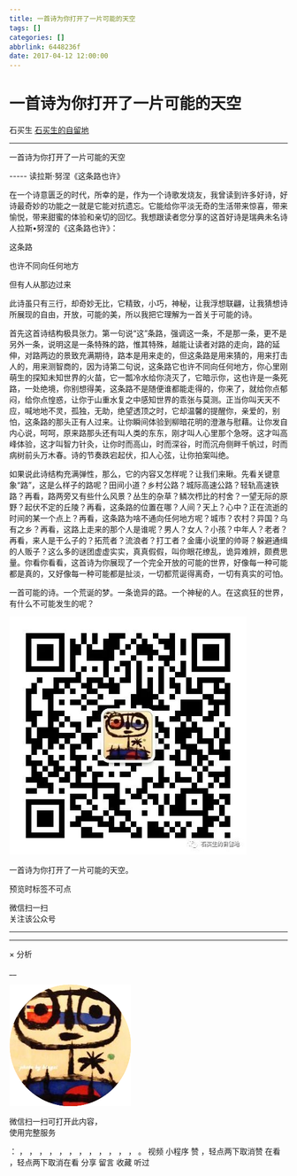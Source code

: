 ```yaml
---
title: 一首诗为你打开了一片可能的天空
tags: []
categories: []
abbrlink: 6448236f
date: 2017-04-12 12:00:00
---
```


#  一首诗为你打开了一片可能的天空

石买生  [ 石买生的自留地 ](javascript:void\(0\);)

__ _ _ _ _

一首诗为你打开了一片可能的天空

\-----  读拉斯·努涅《这条路也许》

在一个诗意匮乏的时代，所幸的是，作为一个诗歌发烧友，我曾读到许多好诗，好诗最奇妙的功能之一就是它能对抗遗忘。它能给你平淡无奇的生活带来惊喜，带来愉悦，带来甜蜜的体验和亲切的回忆。我想跟读者您分享的这首好诗是瑞典未名诗人拉斯•努涅的《这条路也许》：

这条路

也许不同向任何地方

但有人从那边过来

此诗虽只有三行，却奇妙无比，它精致，小巧，神秘，让我浮想联翩，让我猜想诗所展现的自由，开放，可能的美，所以我把它理解为一首关于可能的诗。

首先这首诗结构极具张力。第一句说“这”条路，强调这一条，不是那一条，更不是另外一条，说明这是一条特殊的路，惟其特殊，越能让读者对路的走向，路的延伸，对路两边的景致充满期待，路本是用来走的，但这条路是用来猜的，用来打击人的，用来测智商的，因为诗第二句说，这条路它也许不同向任何地方，你心里刚萌生的探知未知世界的火苗，它一瓢冷水给你浇灭了，它暗示你，这也许是一条死路，一处绝境，你别想得美，这条路不是随便谁都能走得的，你来了，就给你点郁闷，给你点惶惑，让你于山重水复之中感知世界的乖张与莫测。正当你叫天天不应，喊地地不灵，孤独，无助，绝望透顶之时，它却温馨的提醒你，亲爱的，别怕，这条路的那头正有人过来。让你瞬间体验到柳暗花明的澄澈与慰藉。让你发自内心说，呵呵，原来路那头还有叫人类的东东，刚才叫人心里那个急呀。这才叫高峰体验，这才叫智力针灸，让你时而高山，时而深谷，时而沉舟侧畔千帆过，时而病树前头万木春。诗的节奏跌宕起伏，扣人心弦，让你拍案叫绝。

如果说此诗结构充满弹性，那么，它的内容又怎样呢？让我们来瞅。先看关键意象“路”，这是么样子的路呢？田间小道？乡村公路？城际高速公路？轻轨高速铁路？再看，路两旁又有些什么风景？丛生的杂草？鳞次栉比的村舍？一望无际的原野？起伏不定的丘陵？再看，这条路的位置在哪？人间？天上？心中？正在流逝的时间的某一个点上？再看，这条路为啥不通向任何地方呢？城市？农村？异国？乌有之乡？再看，这路上走来的那个人是谁呢？男人？女人？小孩？中年人？老者？再看，来人是干么子的？拓荒者？流浪者？打工者？金庸小说里的帅哥？躲避通缉的人贩子？这么多的谜团虚虚实实，真真假假，叫你眼花缭乱，诡异难辨，颇费思量。你看你看看，这首诗为你展现了一个完全开放的可能的世界，好像每一种可能都是真的，又好像每一种可能都是扯淡，一切都荒诞得离奇，一切有真实的可怕。

一首可能的诗。一个荒诞的梦。一条诡异的路。一个神秘的人。在这疯狂的世界，有什么不可能发生的呢？

![](shared/img2.jpg)

一首诗为你打开了一片可能的天空。  

  

预览时标签不可点

微信扫一扫  
关注该公众号





****



****



×  分析

__

![作者头像](shared/img1.png)

微信扫一扫可打开此内容，  
使用完整服务

：  ，  ，  ，  ，  ，  ，  ，  ，  ，  ，  ，  ，  。  视频  小程序  赞  ，轻点两下取消赞  在看  ，轻点两下取消在看
分享  留言  收藏  听过

